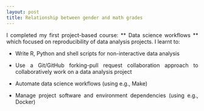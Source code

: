 ```yaml
---
layout: post
title: Relationship between gender and math grades
---
```


<div align="justify">  
I completed my first project-based course: ** Data science workflows ** which focused on reproducibility of data analysis projects. I learnt to: 

- Write R, Python and shell scripts for non-interactive data analysis

- Use a Git/GitHub forking-pull request collaboration approach to collaboratively work on a data analysis project

- Automate data science workflows (using e.g., Make)

- Manage project software and environment dependencies (using e.g., Docker)
</div>

